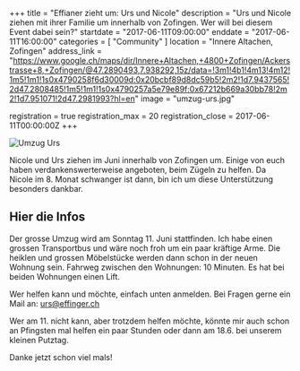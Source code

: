 +++
title = "Effianer zieht um: Urs und Nicole"
description = "Urs und Nicole ziehen mit ihrer Familie um innerhalb von Zofingen. Wer will bei diesem Event dabei sein?"
startdate = "2017-06-11T09:00:00"
enddate = "2017-06-11T16:00:00"
categories = [ "Community" ]
location = "Innere Altachen, Zofingen"
address_link = "https://www.google.ch/maps/dir/Innere+Altachen,+4800+Zofingen/Ackerstrasse+8,+Zofingen/@47.2890493,7.938292,15z/data=!3m1!4b1!4m13!4m12!1m5!1m1!1s0x4790258f6d30009d:0x20bcbf89d8dc59b5!2m2!1d7.9437565!2d47.2808485!1m5!1m1!1s0x4790257a5e79e89f:0x67212b669a30bb78!2m2!1d7.951071!2d47.2981993?hl=en"
image = "umzug-urs.jpg"

registration = true
registration_max = 20
registration_close = 2017-06-11T00:00:00Z
+++

![Umzug Urs](umzug-urs.jpg)

Nicole und Urs ziehen im Juni innerhalb von Zofingen um. Einige von euch haben verdankenswerterweise angeboten, beim Zügeln zu helfen. Da Nicole im 8. Monat schwanger ist dann, bin ich um diese Unterstützung besonders dankbar.


## Hier die Infos

Der grosse Umzug wird am Sonntag 11. Juni stattfinden. Ich habe einen grossen Transportbus und wäre noch froh um ein paar kräftige Arme. Die heiklen und grossen Möbelstücke werden dann schon in der neuen Wohnung sein. Fahrweg zwischen den Wohnungen: 10 Minuten. Es hat bei beiden Wohnungen einen Lift.

Wer helfen kann und möchte, einfach unten anmelden. Bei Fragen gerne ein Mail an: urs@effinger.ch

Wer am 11. nicht kann, aber trotzdem helfen möchte, könnte mir auch schon an Pfingsten mal helfen ein paar Stunden oder dann am 18.6. bei unserem kleinen Putztag.

Danke jetzt schon viel mals!
